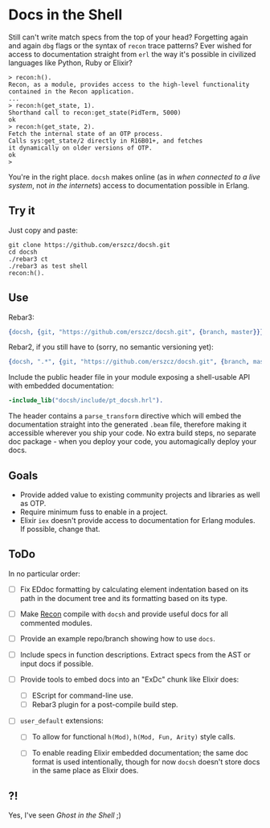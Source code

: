# Docs in the Shell

Still can't write match specs from the top of your head?
Forgetting again and again `dbg` flags or the syntax of `recon` trace patterns?
Ever wished for access to documentation straight from `erl`
the way it's possible in civilized languages like Python, Ruby or Elixir?

```
> recon:h().
Recon, as a module, provides access to the high-level functionality
contained in the Recon application.
...
> recon:h(get_state, 1).
Shorthand call to recon:get_state(PidTerm, 5000)
ok
> recon:h(get_state, 2).
Fetch the internal state of an OTP process.
Calls sys:get_state/2 directly in R16B01+, and fetches
it dynamically on older versions of OTP.
ok
>
```

You're in the right place.
`docsh` makes online (as in _when connected to a live system_,
not _in the internets_) access to documentation possible in Erlang.

## Try it

Just copy and paste:

```
git clone https://github.com/erszcz/docsh.git
cd docsh
./rebar3 ct
./rebar3 as test shell
recon:h().
```

## Use

Rebar3:

```erlang
{docsh, {git, "https://github.com/erszcz/docsh.git", {branch, master}}}
```

Rebar2, if you still have to (sorry, no semantic versioning yet):

```erlang
{docsh, ".*", {git, "https://github.com/erszcz/docsh.git", {branch, master}}}
```

Include the public header file in your module exposing a shell-usable API
with embedded documentation:

```erlang
-include_lib("docsh/include/pt_docsh.hrl").
```

The header contains a `parse_transform` directive which will embed the
documentation straight into the generated `.beam` file,
therefore making it accessible wherever you ship your code.
No extra build steps, no separate doc package - when you deploy your code,
you automagically deploy your docs.


## Goals

- Provide added value to existing community projects and libraries as well as OTP.
- Require minimum fuss to enable in a project.
- Elixir `iex` doesn't provide access to documentation for Erlang modules.
  If possible, change that.

## ToDo

In no particular order:

- [ ] Fix EDdoc formatting by calculating element indentation based on
      its path in the document tree and its formatting based on its type.

- [ ] Make [Recon](https://github.com/ferd/recon) compile with `docsh`
      and provide useful docs for all commented modules.

- [ ] Provide an example repo/branch showing how to use `docs`.

- [ ] Include specs in function descriptions.
      Extract specs from the AST or input docs if possible.

- [ ] Provide tools to embed docs into an "ExDc" chunk like Elixir does:

    * [ ] EScript for command-line use.
    * [ ] Rebar3 plugin for a post-compile build step.

- [ ] `user_default` extensions:

    * [ ] To allow for functional `h(Mod)`, `h(Mod, Fun, Arity)`
          style calls.
    * [ ] To enable reading Elixir embedded documentation;
          the same doc format is used intentionally,
          though for now `docsh` doesn't store docs in the same place as Elixir does.


## ?!

Yes, I've seen _Ghost in the Shell_ ;)
